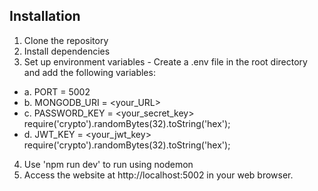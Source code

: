 
## Installation

1. Clone the repository
2. Install dependencies
3. Set up environment variables - Create a .env file in the root directory and add the following variables:
  * a. PORT = 5002
  * b. MONGODB_URI = <your_URL>
  * c. PASSWORD_KEY = <your_secret_key> require('crypto').randomBytes(32).toString('hex');
  * d. JWT_KEY = <your_jwt_key> require('crypto').randomBytes(32).toString('hex');
4. Use 'npm run dev' to run using nodemon
5. Access the website at http://localhost:5002 in your web browser.

